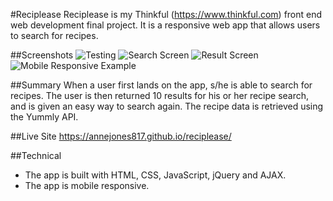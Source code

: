#Reciplease
Reciplease is my Thinkful (https://www.thinkful.com) front end web development final project. It is a responsive web app that allows users to search for recipes. 

##Screenshots
![Testing](https://i.ytimg.com/vi/tntOCGkgt98/maxresdefault.jpg)
![Search Screen](/Reciplease/Reciplease-Image-One.png)
![Result Screen](/Reciplease/Reciplease-Image-Two.png)
![Mobile Responsive Example](/Reciplease/Reciplease-Image-Three.png)

##Summary
When a user first lands on the app, s/he is able to search for recipes. The user is then returned 10 results for his or her recipe search, and is given an easy way to search again. The recipe data is retrieved using the Yummly API. 

##Live Site
https://annejones817.github.io/reciplease/

##Technical
* The app is built with HTML, CSS, JavaScript, jQuery and AJAX. 
* The app is mobile responsive.



